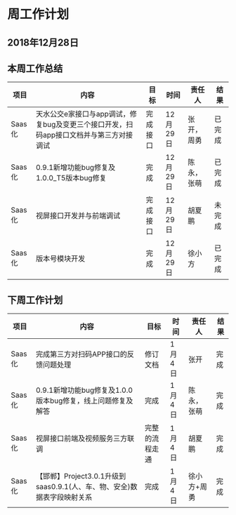# 周工作计划

## 2018年12月28日

## 本周工作总结

|项目|内容|目标|时间|责任人|结果|
|--|--|--|--|--|--|
|Saas化|天水公交e家接口与app调试，修复bug及变更三个接口开发，扫码app接口文档并与第三方对接调试|完成接口|12月29日|张开，周勇|已完成|
|Saas化|0.9.1新增功能bug修复及1.0.0_T5版本bug修复|完成|12月29日|陈永，张萌|已完成|
|Saas化|视屏接口开发并与前端调试|完成接口|12月29日|胡夏鹏|未完成|
|Saas化|版本号模块开发|完成|12月29日|徐小方|已完成|

## 下周工作计划

|项目|内容|目标|时间|责任人|结果|
|--|--|--|--|--|--|
|Saas化|完成第三方对扫码APP接口的反馈问题处理|修订文档|1月4日|张开|完成|
|Saas化|0.9.1新增功能bug修复及1.0.0版本bug修复，线上问题修复及解答|完成|1月4日|陈永，张萌|完成|
|Saas化|视屏接口前端及视频服务三方联调|完整的流程走通|1月4日|胡夏鹏|完成|
|Saas化|【邯郸】Project3.0.1升级到saas0.9.1(人、车、物、安全)数据表字段映射关系|完成|1月4日|徐小方+周勇|完成|

